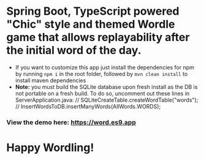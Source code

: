 # Spring Boot, TypeScript powered "Chic" style and themed Wordle game that allows replayability after the initial word of the day.
- If you want to customize this app just install the dependencies for npm by running `npm i` in the root folder, followed by `mvn clean install` to install maven dependencies
- **Note:** you must build the SQLite database upon fresh install as the DB is not portable on a fresh build. To do so, uncomment out these lines in ServerApplication.java: // SQLiteCreateTable.createWordTable("words"); // InsertWordsToDB.insertManyWords(AllWords.WORDS);

### View the demo here: https://word.es9.app
# Happy Wordling!

